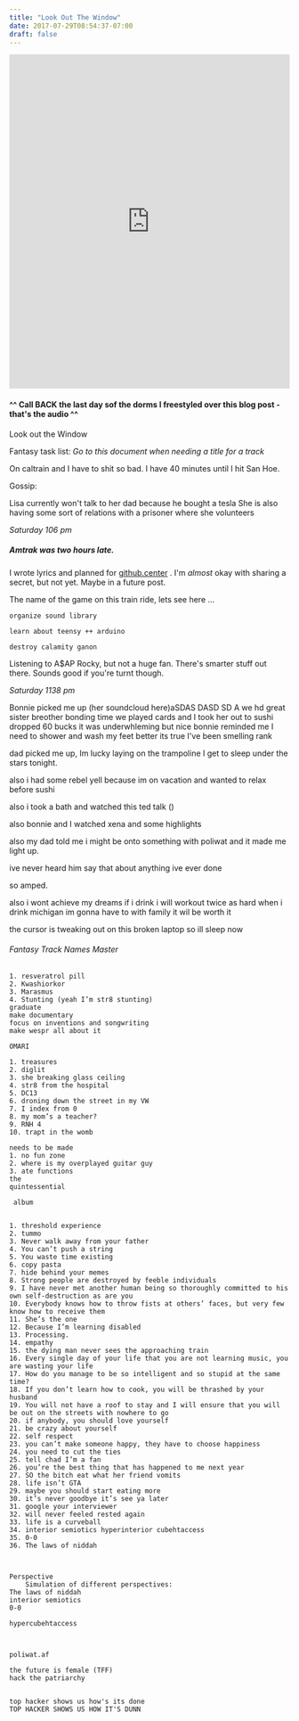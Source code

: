 ```yaml
---
title: "Look Out The Window"
date: 2017-07-29T08:54:37-07:00
draft: false
---
```


<iframe width="100%" height="600" scrolling="no" frameborder="no" allow="autoplay" src="https://w.soundcloud.com/player/?url=https%3A//api.soundcloud.com/tracks/335612931%3Fsecret_token%3Ds-4qamX&color=%2322f5f5&auto_play=false&hide_related=false&show_comments=true&show_user=true&show_reposts=false&show_teaser=true&visual=true"></iframe>

#### ^^ Call BACK the last day sof the dorms I freestyled over this blog post - that's the audio ^^

Look out the Window

Fantasy task list:
*Go to this document when needing a title for a track*

On caltrain and I have to shit so bad. I have 40 minutes until I hit San Hoe.

Gossip:

Lisa currently won't talk to her dad because he bought a tesla
She is also having some sort of relations with a prisoner where she volunteers


*Saturday 106 pm*

##### Amtrak was two hours late.

I wrote lyrics and planned for [github.center](/posts/github.center.md) . I'm *almost* okay with sharing a secret, but not yet. Maybe in a future post.

The name of the game on this train ride, lets see here ...

```
organize sound library
```
```
learn about teensy ++ arduino
```
```
destroy calamity ganon
```

Listening to A$AP Rocky, but not a huge fan. There's smarter stuff out there.
Sounds good if you're turnt though.


*Saturday 1138 pm*

Bonnie picked me up (her soundcloud here)aSDAS DASD SD A
we hd great sister breother bonding time
we played cards and I took her out to sushi
dropped 60 bucks
it was underwhleming but nice
bonnie reminded me I need to shower and wash my feet better
its true I've been smelling rank

dad picked me up, Im lucky laying on the trampoline I get to sleep under the stars tonight.

also i had some rebel yell because im on vacation and wanted to relax before sushi

also i took a bath and watched this ted talk ()

also bonnie and I watched xena and some highlights

also my dad told me i might be onto something with poliwat and it made me light up.

ive never heard him say that about anything ive ever done

so amped.

also i wont achieve my dreams if i drink
i will workout twice as hard when i drink
michigan im gonna have to with family it wil be worth it

the cursor is tweaking out on this broken laptop so ill sleep now



###### Fantasy Track Names Master


```
1. resveratrol pill
2. Kwashiorkor
3. Marasmus
4. Stunting (yeah I’m str8 stunting)
graduate
make documentary
focus on inventions and songwriting
make wespr all about it

OMARI

1. treasures
2. diglit
3. she breaking glass ceiling
4. str8 from the hospital
5. DC13
6. droning down the street in my VW
7. I index from 0
8. my mom’s a teacher?
9. RNH 4
10. trapt in the womb

needs to be made
1. no fun zone
2. where is my overplayed guitar guy
3. ate functions
the
quintessential

 album


1. threshold experience
2. tummo
3. Never walk away from your father
4. You can’t push a string
5. You waste time existing
6. copy pasta
7. hide behind your memes
8. Strong people are destroyed by feeble individuals
9. I have never met another human being so thoroughly committed to his own self-destruction as are you
10. Everybody knows how to throw fists at others’ faces, but very few know how to receive them
11. She’s the one
12. Because I’m learning disabled
13. Processing.
14. empathy
15. the dying man never sees the approaching train
16. Every single day of your life that you are not learning music, you are wasting your life
17. How do you manage to be so intelligent and so stupid at the same time?
18. If you don’t learn how to cook, you will be thrashed by your husband
19. You will not have a roof to stay and I will ensure that you will be out on the streets with nowhere to go
20. if anybody, you should love yourself
21. be crazy about yourself
22. self respect
23. you can’t make someone happy, they have to choose happiness
24. you need to cut the ties
25. tell chad I’m a fan
26. you’re the best thing that has happened to me next year
27. SO the bitch eat what her friend vomits
28. life isn’t GTA
29. maybe you should start eating more
30. it’s never goodbye it’s see ya later
31. google your interviewer
32. will never feeled rested again
33. life is a curveball
34. interior semiotics hyperinterior cubehtaccess
35. 0-0
36. The laws of niddah



Perspective
    Simulation of different perspectives:
The laws of niddah
interior semiotics
0-0

hypercubehtaccess



poliwat.af

the future is female (TFF)
hack the patriarchy

```


```

top hacker shows us how's its done
TOP HACKER SHOWS US HOW IT'S DUNN

```
